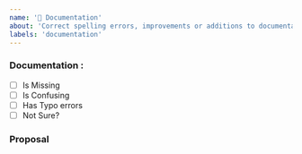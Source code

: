 ```yaml
---
name: '📜 Documentation'
about: 'Correct spelling errors, improvements or additions to documentation files (README, CONTRIBUTING...).'
labels: 'documentation'
---
```


<!--
Please make sure your issue has not already been fixed.

Please place an x (no spaces - [x]) in all [ ] that apply.
-->

### Documentation :

- [ ] Is Missing
- [ ] Is Confusing
- [ ] Has Typo errors
- [ ] Not Sure?

### Proposal
